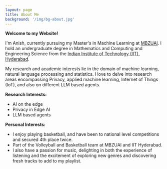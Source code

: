 ```yaml
---
layout: page
title: About Me
background: '/img/bg-about.jpg'
---
```

**Welcome to my Website!**

I'm Anish, currently pursuing my Master's in Machine Learning at <a href="https://mbzuai.ac.ae" target = "_blank"> MBZUAI</a>.  I hold an undergraduate degree in Mathematics and Computing and Engineering Science from the <a href="https://www.iith.ac.in" target = "_blank">Indian Institute of Technology (IIT), Hyderabad</a>.

My research and academic interests lie in the domain of machine learning, natural language processing and statistics. I love to delve into research areas encompassing Privacy, applied machine learning, Internet of Things (IoT), and also on different LLM based agents.

**Research Interests:**
* AI on the edge
* Privacy in Edge AI
* LLM based agents

**Personal Interests:**  
* I enjoy playing basketball, and have been to national level competitions and secured 4th place twice.
* Part of the Volleyball and Basketball team at MBZUAI and IIT Hyderabad.
* I also have a passion for music, delighting in both the experience of listening and the excitement of exploring new genres and discovering fresh tracks to add to my playlist.